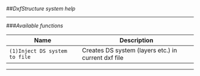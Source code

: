 ##*DxfStructure system help*

---
###*Available functions*

|Name|Description|
|-------|----------|
|`(1)Inject DS system to file`| Creates DS system (layers etc.) in current dxf file|
---